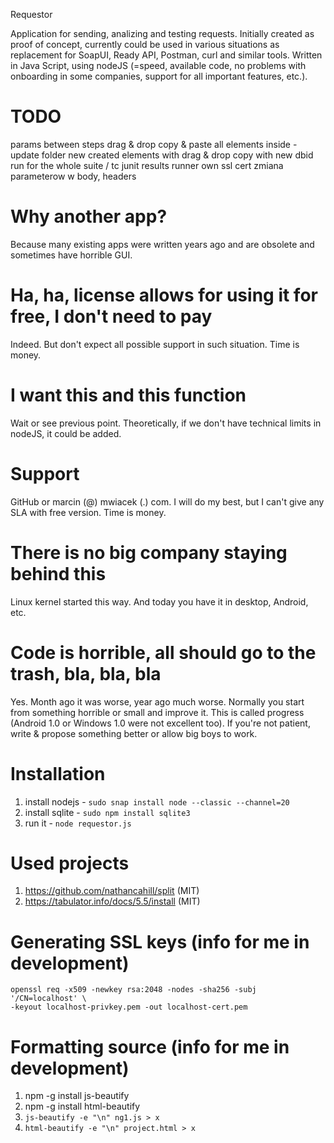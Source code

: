 Requestor

Application for sending, analizing and testing requests. Initially created as
proof of concept, currently could be used in various situations as replacement
for SoapUI, Ready API, Postman, curl and similar tools. Written in Java Script,
using nodeJS (=speed, available code, no problems with onboarding in some
companies, support for all important features, etc.).

# TODO
params between steps
drag & drop
copy & paste all elements inside - update folder
new created elements with drag & drop
copy with new dbid
run for the whole suite / tc
junit results
runner
own ssl cert
zmiana parameterow w body, headers

# Why another app?
Because many existing apps were written years ago and are obsolete
and sometimes have horrible GUI.

# Ha, ha, license allows for using it for free, I don't need to pay
Indeed. But don't expect all possible support in such situation. Time is money.

# I want this and this function
Wait or see previous point. Theoretically, if we don't have technical limits in
nodeJS, it could be added.

# Support
GitHub or marcin (@) mwiacek (.) com. I will do my best, but I can't give
any SLA with free version. Time is money.

# There is no big company staying behind this
Linux kernel started this way. And today you have it in desktop, Android, etc.

# Code is horrible, all should go to the trash, bla, bla, bla
Yes. Month ago it was worse, year ago much worse. Normally you start from
something horrible or small and improve it. This is called progress
(Android 1.0 or Windows 1.0 were not excellent too). If you're not patient,
write & propose something better or allow big boys to work.

# Installation
1. install nodejs - ```sudo snap install node --classic --channel=20```
2. install sqlite - ```sudo npm install sqlite3```
3. run it - ```node requestor.js```

# Used projects
1. https://github.com/nathancahill/split (MIT)
2. https://tabulator.info/docs/5.5/install (MIT)

# Generating SSL keys (info for me in development)
```
openssl req -x509 -newkey rsa:2048 -nodes -sha256 -subj '/CN=localhost' \
-keyout localhost-privkey.pem -out localhost-cert.pem
```

# Formatting source (info for me in development)
1. npm -g install js-beautify
2. npm -g install html-beautify
3. ```js-beautify -e "\n" ng1.js > x```
4. ```html-beautify -e "\n" project.html > x```
